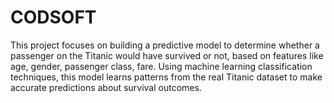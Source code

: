 # CODSOFT
This project focuses on building a predictive model to determine whether a passenger on the Titanic would have survived or not, based on features like age, gender, passenger class, fare.  Using machine learning classification techniques, this model learns patterns from the real Titanic dataset to make accurate predictions about survival outcomes.
